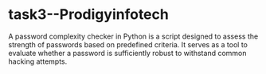 # task3--Prodigyinfotech
A password complexity checker in Python is a script designed to assess the strength of passwords based on predefined criteria. It serves as a tool to evaluate whether a password is sufficiently robust to withstand common hacking attempts. 

